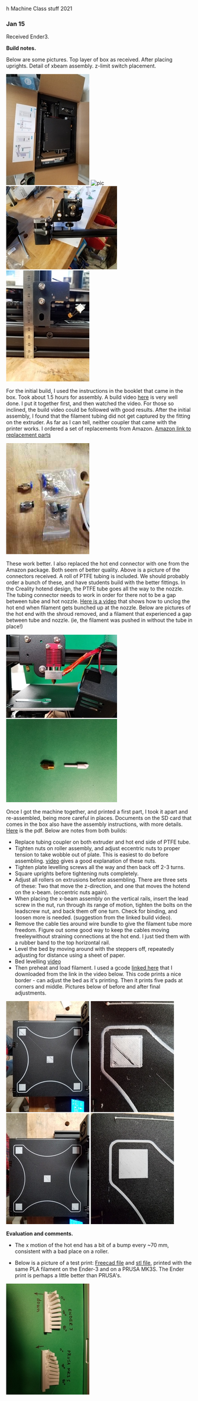 h Machine Class stuff 2021

### Jan 15

Received Ender3.

**Build notes.**

Below are some pictures.  Top layer of box as received.  After placing uprights.  Detail of xbeam assembly.  z-limit switch placement.

![pic](./figs/box.jpg)
![pic](./figs/prights.jpg)
![pic](./figs/xbeam.jpg)
![pic](./figs/zlimit.jpg)


For the initial build, I used the instructions in the booklet that came in the box.  Took about 1.5 hours for assembly.  A build video [here](https://www.youtube.com/watch?v=me8Qrwh907Q&feature=emb_title) is very well done. I put it together first, and then watched the video. For those so  
 inclined, the build video could be followed with good results.  After the initial assembly, I found that the filament tubing did not get captured by the fitting on the extruder.  As far as I can tell, neither coupler that came with the printer works.  I ordered a set of replacements from Amazon.   [Amazon link to replacement parts](https://amzn.to/2JXDcvX)   

![pic](./figs/fittings.jpg)

These work better.  I also replaced the hot end connector with one from the Amazon package.  Both seem of better quality.
Above is a picture of the connectors received. A roll of PTFE tubing is included.  We should probably order a bunch of these, and have students build with the better fittings.  In the Creality hotend design, the PTFE tube goes all the way to the nozzle.  The tubing connector needs to work in order for there not to be a gap between tube and hot nozzle.   [Here is a video](https://www.youtube.com/watch?v=30qqKUwviww) that shows how to unclog the hot end when filament gets bunched up at the nozzle.  Below are pictures of the hot end with the shroud removed, and a filament that experienced a gap between tube and nozzle. (ie, the filament was pushed in without the tube in place!)

![pic](./figs/hotend.jpg)
![pic](./figs/hot-gap.jpg)

Once I got the machine together, and printed a first part, I took it apart and re-assembled, being more careful in places. Documents on the SD card that comes in the box also have the assembly instructions, with more details.  [Here](ender3_assy.pdf) is the pdf.
 Below are notes from both builds: 

  * Replace tubing coupler on both extruder and hot end side of PTFE tube.  
  * Tighten nuts on roller assembly, and adjust eccentric nuts to proper tension to take wobble out of plate.  This is easiest to do before assembling.   [video](https://www.youtube.com/watch?v=GsEdU8ZtI6U) gives a good explanation of these nuts.
  * Tighten plate levelling screws all the way and then back off 2-3 turns.
  * Square uprights before tightening nuts completely.
  * Adjust all rollers on extrusions before assembling.  There are three sets of these:  Two that move the z-direction, and one that moves the hotend on the x-beam.  (eccentric nuts again).
  * When placing the x-beam assembly on the vertical rails, insert the lead screw in the nut, run through its range of motion, tighten the bolts on the leadscrew nut, and back them off one turn.  Check for binding, and loosen more is needed. (suggestion from the linked build video).
  * Remove the cable ties around wire bundle to give the filament tube more freedom.  Figure out some good way to keep the cables moving freeleywithout straining connections at the hot end.  I just tied them with a rubber band to the top horizontal rail.  
  * Level the bed by moving around with the steppers off, repeatedly adjusting for distance using a sheet of paper.  
  * Bed levelling [video](https://www.youtube.com/watch?v=5eqTmb01cBk) 
  * Then preheat and load filament.  I used a gcode [linked here](./CE3_FDG_Bed_Level_190x190.gcode) that I downloaded from the link in the video below.  This code prints a nice border - can adjust the bed as it's printing.  Then it prints five pads at corners and middle.  Pictures below of before and after final adjustments.

![pic](./figs/corner001.jpg)
![pic](./figs/upperleft.jpg)
![pic](./figs/corners_adj.jpg)
![pic](./figs/upperleft_adj.jpg)

**Evaluation and comments.**

* The x motion of the hot end has a bit of a bump every ~70 mm, consistent with a bad place on a roller.  

* Below is a picture of a test print: [Freecad file](./overhang_test.FCStd) and [stl file](./overhang.stl), printed with the same PLA filament on the Ender-3 and on a PRUSA MK3S. The Ender print is perhaps a little better than PRUSA's. 

![pic](./figs/comparison.jpg)
